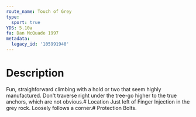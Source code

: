 ```yaml
---
route_name: Touch of Grey
type:
  sport: true
YDS: 5.10a
fa: Dan McQuade 1997
metadata:
  legacy_id: '105991940'
---
```

# Description
Fun, straighforward climbing with a hold or two that seem highly manufactured. Don't traverse right under the tree-go higher to the true anchors, which are not obvious.# Location
Just left of Finger Injection in the grey rock. Loosely follows a corner.# Protection
Bolts.